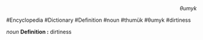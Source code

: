 
<div align="right"><i>θumyk</i></div>

#Encyclopedia #Dictionary #Definition #noun #thumük #θumyk #dirtiness

*noun*
**Definition :** dirtiness